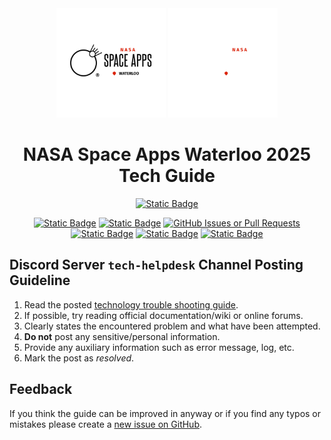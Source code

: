 <div align="center">
  <img
    src="figures/space_apps_waterloo.png#gh-light-mode-only"
    alt="Light Mode Logo"
    style="max-width: 175px; height: auto;"
  >
  <img
    src="figures/space_apps_waterloo_white.png#gh-dark-mode-only"
    alt="Dark Mode Logo"
    style="max-width: 175px; height: auto;"
  >
</div>

<h1 align="center">NASA Space Apps Waterloo 2025 Tech Guide</h1>

<div align="center">

  [![Static Badge](https://img.shields.io/badge/PDF-v1.1.0-e43700?style=for-the-badge)](https://github.com/Edwardtw92/nasa_space_apps_waterloo_tech_guide/blob/main/space_app_waterloo_tech_guide.pdf)

</div>

<div align="center">
  <!-- The style of social media button was inspired from NvChad's README.md at https://github.com/NvChad/NvChad/blob/v2.5/README.md?plain=1, and created using shield.io -->

  [![Static Badge](https://img.shields.io/badge/Local%20Event%20Page-blue?style=flat-square)](https://www.spaceappschallenge.org/2025/local-events/waterloo/)
  [![Static Badge](https://img.shields.io/badge/Instagram-pink?style=flat-square)](https://www.instagram.com/spaceapps.kw)
  [![GitHub Issues or Pull Requests](https://img.shields.io/github/issues/Edwardtw92/nasa_space_apps_waterloo_tech_guide?style=flat-square&label=Issues&color=90E59A)](https://github.com/Edwardtw92/nasa_space_apps_waterloo_tech_guide/issues)
  [![Static Badge](https://img.shields.io/badge/Discord-738adb?style=flat-square)](https://discord.com/invite/AJDQqeczJv)
  [![Static Badge](https://img.shields.io/badge/LinkedIn-0e76a8?style=flat-square)](https://www.linkedin.com/company/spaceapps-kw/)
  [![Static Badge](https://img.shields.io/badge/Linktree-acdc5c?style=flat-square)](https://linktr.ee/spaceappswaterloo)

</div>

## Discord Server `tech-helpdesk` Channel Posting Guideline

1) Read the posted [technology trouble shooting guide](https://github.com/Edwardtw92/nasa_space_apps_waterloo_tech_guide/blob/main/space_app_waterloo_tech_guide.pdf).
2) If possible, try reading official documentation/wiki or online forums.
3) Clearly states the encountered problem and what have been attempted.
4) **Do not** post any sensitive/personal information.
5) Provide any auxiliary information such as error message, log, etc.
6) Mark the post as *resolved*.

## Feedback

If you think the guide can be improved in anyway or if you find any typos or mistakes please create a [new issue on GitHub](https://github.com/Edwardtw92/nasa_space_apps_waterloo_tech_guide/issues).
